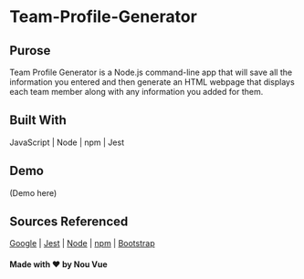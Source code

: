 # Team-Profile-Generator

## Purose
Team Profile Generator is a Node.js command-line app that will save all the information you entered and then generate an HTML webpage that displays each team member along with any information you added for them.

## Built With 
JavaScript | Node | npm | Jest

## Demo
(Demo here)

## Sources Referenced
[Google](https://www.google.com) |
[Jest](https://jestjs.io/) |
[Node](https://nodejs.org/en/) |
[npm](https://www.npmjs.com/package/inquirer) |
[Bootstrap](https://getbootstrap.com/)

#### Made with ❤️ by Nou Vue